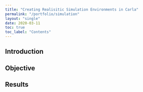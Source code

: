 ```yaml
---
title: "Creating Realisitic Simulation Environments in Carla"
permalink: "/portfolio/simulation"
layout: "single"
date: 2020-03-11
toc: true
toc_label: "Contents"
---
```


## Introduction

## Objective

## Results
